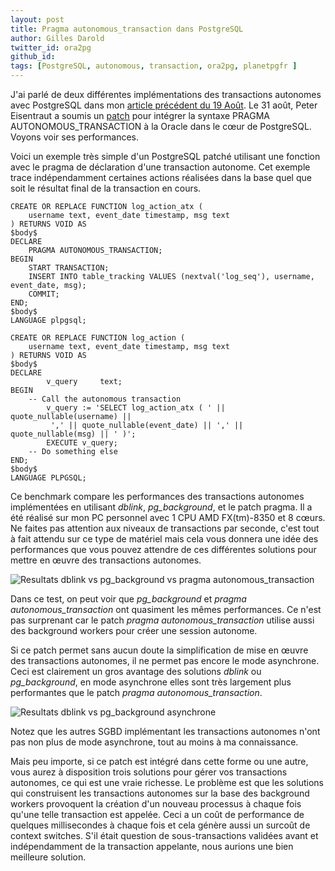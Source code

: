 ```yaml
---
layout: post
title: Pragma autonomous_transaction dans PostgreSQL
author: Gilles Darold
twitter_id: ora2pg
github_id:
tags: [PostgreSQL, autonomous, transaction, ora2pg, planetpgfr ]
---
```


J'ai parlé de deux différentes implémentations des transactions autonomes
avec PostgreSQL dans mon [article précédent du 19 Août](http://blog.dalibo.com/2016/08/19/Support_des_transactions_autonomes_dans_PostgreSQL.html). Le 31 août, Peter Eisentraut a soumis un [patch](https://www.postgresql.org/message-id/659a2fce-b6ee-06de-05c0-c8ed6a01979e@2ndquadrant.com) pour intégrer la syntaxe
PRAGMA AUTONOMOUS_TRANSACTION à la Oracle dans le cœur de PostgreSQL.
Voyons voir ses performances.

<!--MORE-->

Voici un exemple très simple d'un PostgreSQL patché utilisant une
fonction avec le pragma de déclaration d'une transaction autonome.
Cet exemple trace indépendamment certaines actions réalisées dans
la base  quel que soit le résultat final de la transaction en cours.

```
CREATE OR REPLACE FUNCTION log_action_atx (
	username text, event_date timestamp, msg text
) RETURNS VOID AS
$body$
DECLARE
	PRAGMA AUTONOMOUS_TRANSACTION;
BEGIN
	START TRANSACTION;
	INSERT INTO table_tracking VALUES (nextval('log_seq'), username, event_date, msg);
	COMMIT;
END;
$body$
LANGUAGE plpgsql;

CREATE OR REPLACE FUNCTION log_action (
	username text, event_date timestamp, msg text
) RETURNS VOID AS
$body$
DECLARE
        v_query     text;
BEGIN
	-- Call the autonomous transaction
        v_query := 'SELECT log_action_atx ( ' || quote_nullable(username) ||
		 ',' || quote_nullable(event_date) || ',' || quote_nullable(msg) || ' )';
        EXECUTE v_query;
	-- Do something else
END;
$body$
LANGUAGE PLPGSQL;
```

Ce benchmark compare les performances des transactions autonomes
implémentées en utilisant *dblink*, *pg_background*, et le patch pragma.
Il a été réalisé sur mon PC personnel avec 1 CPU AMD FX(tm)-8350
et 8 cœurs. Ne faites pas attention aux niveaux de transactions par seconde,
c'est tout à fait attendu sur ce type de matériel mais cela vous donnera
une idée des performances que vous pouvez attendre de ces différentes solutions
pour mettre en œuvre des transactions autonomes.

<img src="http://blog.dalibo.com/assets/media/dblink_pg_background_pragma_autonomous.png" title="Resultats dblink vs pg_background vs pragma autonomous_transaction"/>

Dans ce test, on peut voir que *pg_background* et *pragma autonomous_transaction*
ont quasiment les mêmes performances. Ce n'est pas surprenant car le patch
*pragma autonomous_transaction* utilise aussi des background workers pour créer
une session autonome.

Si ce patch permet sans aucun doute la simplification de mise en œuvre des
transactions autonomes, il ne permet pas encore le mode asynchrone. Ceci est
clairement un gros avantage des solutions *dblink* ou *pg_background*, en mode
asynchrone elles sont très largement plus performantes que le patch *pragma autonomous_transaction*.

<img src="http://blog.dalibo.com/assets/media/dblink_vs_pg_background_async2.png" title="Resultats dblink vs pg_background asynchrone"/>

Notez que les autres SGBD implémentant les transactions autonomes n'ont
pas non plus de mode asynchrone, tout au moins à ma connaissance.

Mais peu importe, si ce patch est intégré dans cette forme ou une autre,
vous aurez à disposition trois solutions pour gérer vos transactions autonomes,
ce qui est une vraie richesse. Le problème est que les solutions qui
construisent les transactions autonomes sur la base des background workers
provoquent la création d'un nouveau processus à chaque fois qu'une telle transaction
est appelée. Ceci a un coût de performance de quelques millisecondes à
chaque fois et cela génère aussi un surcoût de context switches. S'il
était question de sous-transactions validées avant et indépendamment
de la transaction appelante, nous aurions une bien meilleure solution.

